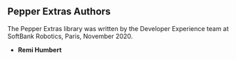 ## Pepper Extras Authors

The Pepper Extras library was written by the Developer Experience team at SoftBank Robotics, Paris, November 2020.

* **Remi Humbert**